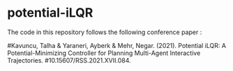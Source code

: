 # potential-iLQR
The code in this repository follows the following conference paper :

#Kavuncu, Talha & Yaraneri, Ayberk & Mehr, Negar. (2021). Potential iLQR: A Potential-Minimizing Controller for Planning Multi-Agent Interactive Trajectories. #10.15607/RSS.2021.XVII.084. 
